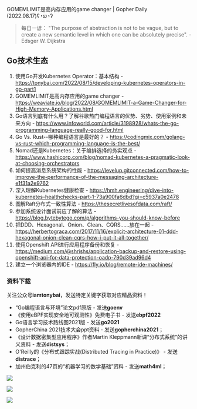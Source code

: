 GOMEMLIMIT是高内存应用的game changer | Gopher Daily (2022.08.17)ʕ◔ϖ◔ʔ

>每日一谚： "The purpose of abstraction is not to be vague, but to create a new semantic level in which one can be absolutely precise". - Edsger W. Dijkstra
 
 
## Go技术生态

1. 使用Go开发Kubernetes Operator：基本结构 -  https://tonybai.com/2022/08/15/developing-kubernetes-operators-in-go-part1
2. GOMEMLIMIT是高内存应用的game changer -  https://weaviate.io/blog/2022/08/GOMEMLIMIT-a-Game-Changer-for-High-Memory-Applications.html
3. Go语言到底有什么用？了解谷歌热门编程语言的优势、劣势、使用案例和未来方向 - https://www.infoworld.com/article/3198928/whats-the-go-programming-language-really-good-for.html
4. Go Vs. Rust--哪种编程语言是最好的？ - https://codingmix.com/golang-vs-rust-which-programming-language-is-the-best/
5. Nomad还是Kubernetes：关于编排选择的务实观点 - https://www.hashicorp.com/blog/nomad-kubernetes-a-pragmatic-look-at-choosing-orchestrators
6. 如何提高消息系统架构的性能 - https://levelup.gitconnected.com/how-to-improve-the-performance-of-the-messaging-architecture-e1f31a2e9762
7. 深入理解Kubernetes健康检查 - https://hmh.engineering/dive-into-kubernetes-healthchecks-part-1-73a900fa6dbd?gi=c5937a0e2478
8. 图解Raft分布式一致性算法 - https://thesecretlivesofdata.com/raft/
9. 参加系统设计面试前应了解的算法 - https://blog.bytebytego.com/p/algorithms-you-should-know-before
10. 把DDD、Hexagonal、Onion、Clean、CQRS......放在一起 - https://herbertograca.com/2017/11/16/explicit-architecture-01-ddd-hexagonal-onion-clean-cqrs-how-i-put-it-all-together/
11. 使用Openshift API进行应用程序备份和恢复 - https://medium.com/@shrishs/application-backup-and-restore-using-openshift-api-for-data-protection-oadp-790d39ad96d4
12. 建立一个浏览器内的IDE - https://fly.io/blog/remote-ide-machines/

### 资料下载

关注公众号**iamtonybai**，发送特定关键字获取对应精品资料！

* “Go编程语言与环境”论文pdf原版 - 发送**goenv**
* 《使用eBPF实现安全地可观测性》免费电子书 - 发送**ebpf2022**
* Go语言学习技术路线图2021版 - 发送**go2021**
* GopherChina 2021技术大会ppt资料 - 发送**gopherchina2021**；
* 《设计数据密集型应用程序》作者Martin Kleppmann新课“分布式系统”的讲义资料 - 发送**distsys**；
* O'Reilly的《分布式跟踪实战(Distributed Tracing in Practice)》 - 发送**distrace**；
* 加州伯克利的47页的“机器学习的数学基础”资料 - 发送**math4ml**；

![](https://mmbiz.qpic.cn/mmbiz_png/cH6WzfQ94mb54jsFJZ3Knmz8obUsf3PBShthmdSw5E01TcYmUReGkj0BWpxHak1HlnlzHvLmKax53YSGr7aNlA/0?wx_fmt=png)

![](https://mmbiz.qpic.cn/mmbiz_png/cH6WzfQ94mZsOgPXTXZgWiaE03ib9r9WFJXC6xJCA5Y6VSesOZqlGxYfODibvR7UPGxiaM7SZZNQZkRtggPXEfBdwQ/0?wx_fmt=png)

![](https://mmbiz.qpic.cn/mmbiz_png/cH6WzfQ94mb54jsFJZ3Knmz8obUsf3PBrSoqeMvoWCticN2cpU64fJ0FYQdXJhP7ia7WRh8628uOAsQYeE2NibRRw/0?wx_fmt=png)


